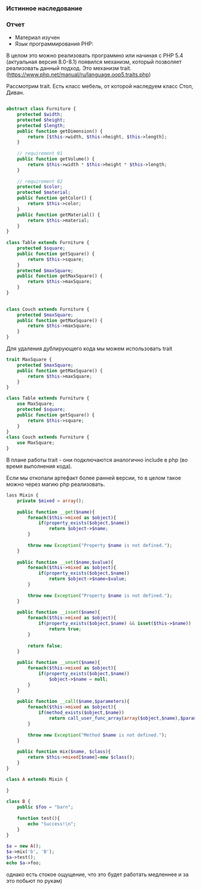 ### Истинное наследование

### Отчет

- Материал изучен
- Язык программирования PHP:

В целом это можно реализовать программно или начиная с PHP 5.4 (актуальная версия 8.0-8.1) появился механизм, который
позволяет реализовать данный подход. Это механизм trait. (https://www.php.net/manual/ru/language.oop5.traits.php)

Рассмотрим trait. Есть класс мебель, от которой наследуем класс Стол, Диван.

```php

abstract class Furniture {
    protected $width;
    protected $height;
    protected $length;
    public function getDimension() {
        return [$this->width, $this->height, $this->length];
    }
 
    // requirement 01
    public function getVolume() {
        return $this->width * $this->height * $this->length;
    }
 
    // requirement 02
    protected $color;
    protected $material;
    public function getColor() {
        return $this->color;
    }
    public function getMaterial() {
        return $this->material;
    }
}
 
class Table extends Furniture {
    protected $square;
    public function getSquare() {
        return $this->square;
    }
    protected $maxSquare;
    public function getMaxSquare() {
        return $this->maxSquare;
    }
}
 

class Couch extends Furniture {
    protected $maxSquare;
    public function getMaxSquare() {
        return $this->maxSquare;
    }
}

```


Для удаления дублирующего кода мы можем использовать trait

```php
trait MaxSquare {
    protected $maxSquare;
    public function getMaxSquare() {
        return $this->maxSquare;
    }
}

```

```php
class Table extends Furniture {
    use MaxSquare;
    protected $square;
    public function getSquare() {
        return $this->square;
    }
}
class Couch extends Furniture {
    use MaxSquare;
}
```

В плане работы trait - они подключаются аналогично include в php (во время выполнения кода).

Если мы откопали артефакт более ранней версии, то в целом такое можно через магию php реализовать.

```php
lass Mixin {
    private $mixed = array();
 
    public function __get($name){       
        foreach($this->mixed as $object){
            if(property_exists($object,$name))
                return $object->$name;
        }
 
        throw new Exception("Property $name is not defined.");
    }
 
    public function __set($name,$value){
        foreach($this->mixed as $object){
            if(property_exists($object,$name))
                return $object->$name=$value;
        }   
 
        throw new Exception("Property $name is not defined.");
    }
 
    public function __isset($name){
        foreach($this->mixed as $object){
            if(property_exists($object,$name) && isset($this->$name))
                return true;
        }
 
        return false;
    }
 
    public function __unset($name){
        foreach($this->mixed as $object){
            if(property_exists($object,$name))
                $object->$name = null;
        }
    }
 
    public function __call($name,$parameters){
        foreach($this->mixed as $object){
            if(method_exists($object,$name))
                return call_user_func_array(array($object,$name),$parameters);
        }
 
        throw new Exception("Method $name is not defined.");
    }
 
    public function mix($name, $class){
        return $this->mixed[$name]=new $class();
    }   
}

class A extends Mixin {
 
}
 
class B {
    public $foo = "barn";
 
    function test(){
        echo "Success!\n";
    }
}
 
$a = new A();
$a->mix('b', 'B');
$a->test();
echo $a->foo;

```
однако есть стокое ощущение, что это будет работать медленнее и за это побьют по рукам)
